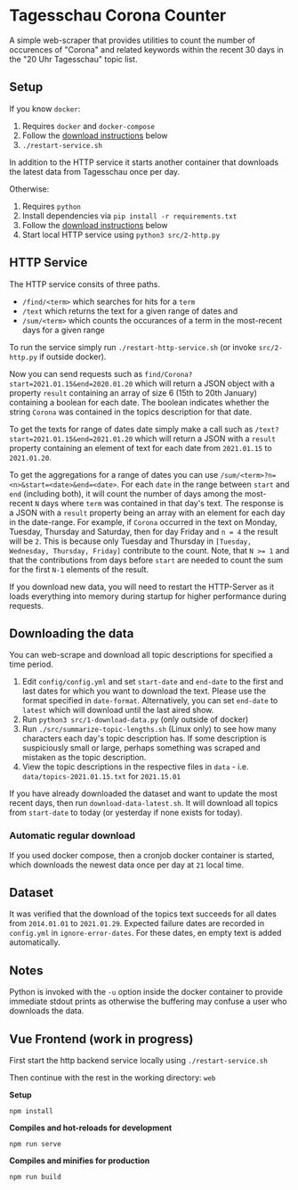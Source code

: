# Tagesschau Corona Counter

A simple web-scraper that provides utilities to count the number of occurences of "Corona" and related keywords within
the recent 30 days in the "20 Uhr Tagesschau" topic list.

## Setup

If you know `docker`:

1. Requires `docker` and `docker-compose`
1. Follow the [download instructions](#downloading-the-data) below
1. `./restart-service.sh`

In addition to the HTTP service it starts another container that downloads the latest data from Tagesschau once per day.

Otherwise:

1. Requires `python`
1. Install dependencies via `pip install -r requirements.txt`
1. Follow the [download instructions](#downloading-the-data) below
1. Start local HTTP service using `python3 src/2-http.py`

## HTTP Service

The HTTP service consits of three paths.

* `/find/<term>` which searches for hits for a `term`
* `/text` which returns the text for a given range of dates and
* `/sum/<term>` which counts the occurances of a term in the most-recent days for a given range

To run the service simply run `./restart-http-service.sh` (or invoke `src/2-http.py` if outside docker).

Now you can send requests such as `find/Corona?start=2021.01.15&end=2020.01.20` which will return a JSON object with a
property `result` containing an array of size 6 (15th to 20th January) containing a boolean for each date. The boolean
indicates whether the string `Corona` was contained in the topics description for that date.

To get the texts for range of dates date simply make a call such as `/text?start=2021.01.15&end=2021.01.20` which will
return a JSON with a `result` property containing an element of text for each date from `2021.01.15` to `2021.01.20`.

To get the aggregations for a range of dates you can use `/sum/<term>?n=<n>&start=<date>&end=<date>`. For each `date` in
the range between `start` and `end` (including both), it will count the number of days among the most-recent `N` days
where `term` was contained in that day's text. The response is a JSON with a `result` property being an array with an
element for each day in the date-range. For example, if `Corona` occurred in the text on Monday, Tuesday, Thursday and
Saturday, then for day Friday and `n = 4` the result will be `2`. This is because only Tuesday and Thursday
in `[Tuesday, Wednesday, Thursday, Friday]` contribute to the count. Note, that `N >= 1` and that the contributions from
days before `start` are needed to count the sum for the first `N-1` elements of the result.

If you download new data, you will need to restart the HTTP-Server as it loads everything into memory during startup for
higher performance during requests.

## Downloading the data

You can web-scrape and download all topic descriptions for specified a time period.

1. Edit `config/config.yml` and set `start-date` and `end-date` to the first and last dates for which you want to download the
   text. Please use the format specified in `date-format`. Alternatively, you can set `end-date` to `latest` which will
   download until the last aired show.
1. Run `python3 src/1-download-data.py` (only outside of docker)
1. Run `./src/summarize-topic-lengths.sh` (Linux only) to see how many characters each day's topic description has. If
   some description is suspiciously small or large, perhaps something was scraped and mistaken as the topic description.
1. View the topic descriptions in the respective files in `data` - i.e. `data/topics-2021.01.15.txt` for `2021.15.01`

If you have already downloaded the dataset and want to update the most recent days, then run `download-data-latest.sh`.
It will download all topics from `start-date` to today (or yesterday if none exists for today).

### Automatic regular download

If you used docker compose, then a cronjob docker container is started, which downloads the newest data once per day at `21` local time.

## Dataset

It was verified that the download of the topics text succeeds for all dates from `2014.01.01` to `2021.01.29`. Expected
failure dates are recorded in `config.yml` in `ignore-error-dates`. For these dates, en empty text is added
automatically.

## Notes

Python is invoked with the `-u` option inside the docker container to provide immediate stdout prints as otherwise the
buffering may confuse a user who downloads the data.

## Vue Frontend (work in progress)

First start the http backend service locally using `./restart-service.sh`

Then continue with the rest in the working directory: `web`

**Setup**
```
npm install
```

**Compiles and hot-reloads for development**
```
npm run serve
```

**Compiles and minifies for production**
```
npm run build
```
